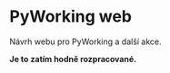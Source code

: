 PyWorking web
=============

Návrh webu pro PyWorking a další akce.

**Je to zatím hodně rozpracované.**

